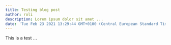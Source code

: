 ```yaml
---
title: Testing blog post
author: roli
description: Lorem ipsum dolor sit amet ...
date: 'Tue Feb 23 2021 13:29:44 GMT+0100 (Central European Standard Time)'
---
```

This is a test ...